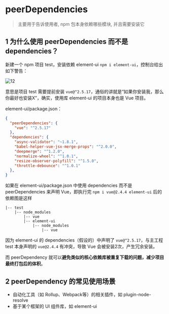 # peerDependencies

 > 主要用于告诉使用者, npm 包本身依赖哪些模块, 并且需要安装它

## 1 为什么使用 peerDependencies 而不是 dependencies？

新建一个 npm 项目 test，安装依赖 element-ui `npm i element-ui`，控制台给出如下警告：

![12](/images/20230719/12.png)

意思是项目 test 需要提前安装 `vue@^2.5.17`，通俗的讲就是“如果你安装我，那么你最好也安装X”，确实，使用库 element-ui 的项目本身也是 Vue 项目。

element-ui/package.json：

```json
{
  "peerDependencies": {
    "vue": "^2.5.17"
  },
  "dependencies": {
    "async-validator": "~1.8.1",
    "babel-helper-vue-jsx-merge-props": "^2.0.0",
    "deepmerge": "^1.2.0",
    "normalize-wheel": "^1.0.1",
    "resize-observer-polyfill": "^1.5.0",
    "throttle-debounce": "^1.0.1"
  },
}
```

如果在 element-ui/package.json 中使用 dependencies 而不是 peerDependencies 来声明 Vue，即执行完 `npm i vue@2.4.4 element-ui` 后的依赖图是这样

```
|-- test
    |-- node_modules
        |-- vue
        |-- element-ui
            |-- node_modules
                |-- vue
```

因为 element-ui 的 dependencies（假设的）中声明了 `vue@^2.5.17`，与主工程 test 本身声明的 `vue@2.4.4` 有冲突，导致 Vue 会被安装2次，产生冗余安装。

而 peerDependency 就可以**避免类似的核心依赖库被重复下载的问题，减少项目最终打包后的体积**。

## 2 peerDependency 的常见使用场景

- 自动化工具（如 Rollup、Webpack等）的相关插件，如 plugin-node-resolve
- 基于某个框架的 UI 组件库，如 element-ui




